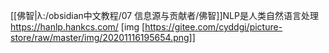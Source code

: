 [[佛智|λ:/obsidian中文教程/07 信息源与贡献者/佛智]]NLP是人类自然语言处理
https://hanlp.hankcs.com/
[img [https://gitee.com/cyddgi/picture-store/raw/master/img/20201116195654.png]]
